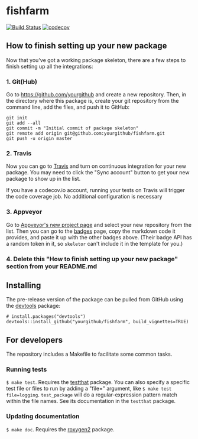 # fishfarm

[![Build Status](https://travis-ci.org/yourgithub/fishfarm.png?branch=master)](https://travis-ci.org/yourgithub/fishfarm)  [![codecov](https://codecov.io/gh/yourgithub/fishfarm/branch/master/graph/badge.svg)](https://codecov.io/gh/yourgithub/fishfarm)

## How to finish setting up your new package

Now that you've got a working package skeleton, there are a few steps to finish setting up all the integrations:

### 1. Git(Hub)

Go to https://github.com/yourgithub and create a new repository. Then, in the directory where this package is, create your git repository from the command line, add the files, and push it to GitHub:

    git init
    git add --all
    git commit -m "Initial commit of package skeleton"
    git remote add origin git@github.com:yourgithub/fishfarm.git
    git push -u origin master

### 2. Travis

Now you can go to [Travis](https://travis-ci.org/profile/yourgithub) and turn on continuous integration for your new package. You may need to click the "Sync account" button to get your new package to show up in the list.

If you have a codecov.io account, running your tests on Travis will trigger the code coverage job. No additional configuration is necessary

### 3. Appveyor

Go to [Appveyor's new project page](https://ci.appveyor.com/projects/new) and select your new repository from the list. Then you can go to the [badges](https://ci.appveyor.com/project/yourgithub/fishfarm/settings/badges) page, copy the markdown code it provides, and paste it up with the other badges above. (Their badge API has a random token in it, so `skeletor` can't include it in the template for you.)

### 4. Delete this "How to finish setting up your new package" section from your README.md

## Installing

<!-- If you're putting `fishfarm` on CRAN, it can be installed with

    install.packages("fishfarm") -->

The pre-release version of the package can be pulled from GitHub using the [devtools](https://github.com/hadley/devtools) package:

    # install.packages("devtools")
    devtools::install_github("yourgithub/fishfarm", build_vignettes=TRUE)

## For developers

The repository includes a Makefile to facilitate some common tasks.

### Running tests

`$ make test`. Requires the [testthat](https://github.com/hadley/testthat) package. You can also specify a specific test file or files to run by adding a "file=" argument, like `$ make test file=logging`. `test_package` will do a regular-expression pattern match within the file names. See its documentation in the `testthat` package.

### Updating documentation

`$ make doc`. Requires the [roxygen2](https://github.com/klutometis/roxygen) package.
